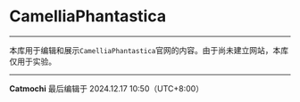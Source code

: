 # CamelliaPhantastica
___
本库用于编辑和展示`CamelliaPhantastica`官网的内容。由于尚未建立网站，本库仅用于实验。
___
**Catmochi** 最后编辑于 2024.12.17 10:50（UTC+8:00）
